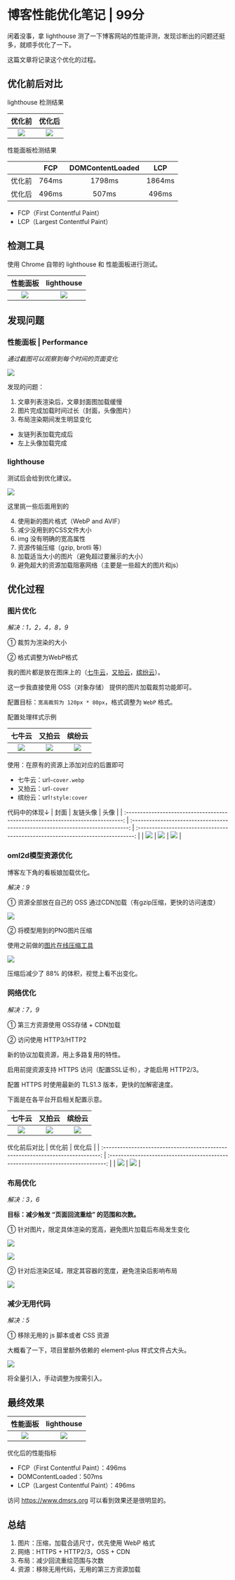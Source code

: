 # 博客性能优化笔记 | 99分

闲着没事，拿 lighthouse 测了一下博客网站的性能评测，发现诊断出的问题还挺多，就顺手优化了一下。

这篇文章将记录这个优化的过程。

## 优化前后对比
lighthouse 检测结果

|                                     优化前                                      |                                     优化后                                      |
| :-----------------------------------------------------------------------------: | :-----------------------------------------------------------------------------: |
| ![](2024-blog-perf\4d82e4e81e499921a65b73c80034c153) | ![](2024-blog-perf\b5bae2c72f1d2aed2c09857c1b9e6b5f) |

性能面板检测结果

|        |  FCP  | DOMContentLoaded |  LCP   |
| :----: | :---: | :--------------: | :----: |
| 优化前 | 764ms |      1798ms      | 1864ms |
| 优化后 | 496ms |      507ms       | 496ms  |

* FCP（First Contentful Paint）
* LCP（Largest Contentful Paint）

## 检测工具
使用 Chrome 自带的 lighthouse 和 性能面板进行测试。

|                                    性能面板                                     |                                   lighthouse                                    |
| :-----------------------------------------------------------------------------: | :-----------------------------------------------------------------------------: |
| ![](2024-blog-perf\ee2e46cd895e2773a22671fe99571bd3) | ![](2024-blog-perf\c35d5a583f80ccbeae74544644fbc236) |

## 发现问题

### 性能面板 | Performance
*通过截图可以观察到每个时间的页面变化*

![](2024-blog-perf\1d59bbd832442846c5e15bd05a0fb41a)

发现的问题：
1. 文章列表渲染后，文章封面图加载缓慢
2. 图片完成加载时间过长（封面，头像图片）
3. 布局渲染期间发生明显变化
  * 友链列表加载完成后
  * 左上头像加载完成

### lighthouse

测试后会给到优化建议。

![](2024-blog-perf\564a5318bef5fe8f9318e205a946ed5d)

这里挑一些后面用到的

4. 使用新的图片格式（WebP and AVIF）
5. 减少没用到的CSS文件大小
6. img 没有明确的宽高属性
7. 资源传输压缩（gzip, brotli 等）
8. 加载适当大小的图片（避免超过要展示的大小）
9. 避免超大的资源加载阻塞网络（主要是一些超大的图片和js）

## 优化过程
### 图片优化
*解决：1，2，4，8，9*

① 裁剪为渲染的大小

② 格式调整为WebP格式

我的图片都是放在图床上的（[七牛云](https://www.qiniu.com/)，[又拍云](https://www.upyun.com/)，[缤纷云](https://www.bitiful.com/)）。

这一步我直接使用 OSS（对象存储） 提供的图片加载裁剪功能即可。

配置目标：`宽高裁剪为 120px * 80px`，格式调整为 `WebP` 格式。

配置处理样式示例

|                                     七牛云                                      |                                     又拍云                                      |                                     缤纷云                                      |
| :-----------------------------------------------------------------------------: | :-----------------------------------------------------------------------------: | :-----------------------------------------------------------------------------: |
| ![](2024-blog-perf\35a9ae4bce09253ec27336add6d5b113) | ![](2024-blog-perf\71b189c9662ae6ebf6c5cbba026bef9b) | ![](2024-blog-perf\61666d5257abea7242b81f73b841366b) |

使用：在原有的资源上添加对应的后置即可
* 七牛云：url`~cover.webp`
* 又拍云：url`-cover`
* 缤纷云：url`!style:cover`

代码中的体现↓
|                                      封面                                       |                                    友链头像                                     |                                      头像                                       |
| :-----------------------------------------------------------------------------: | :-----------------------------------------------------------------------------: | :-----------------------------------------------------------------------------: |
| ![](2024-blog-perf\bea00144a61781f8effd682a43d36af0) | ![](2024-blog-perf\aad8979fe2c73aa37c626d59cdbcb199) | ![](2024-blog-perf\a0bebb4818ac1c4dcd208871c977fd6b) |

### oml2d模型资源优化
博客左下角的看板娘加载优化。

*解决：9*

① 资源全部放在自己的 OSS 通过CDN加载（有gzip压缩，更快的访问速度）

![](2024-blog-perf\a54a6ad8b950bcd35881a91a766d9516)

② 将模型用到的PNG图片压缩

使用之前做的[图片在线压缩工具](https://demos.sugarat.top/pages/png-compress/)

![](2024-blog-perf\3a71f093eb7e6a9edd7fc5a44ea5453a)

压缩后减少了 88% 的体积，视觉上看不出变化。

### 网络优化
*解决：7，9*

① 第三方资源使用 OSS存储 + CDN加载

② 访问使用 HTTP3/HTTP2

新的协议加载资源，用上多路复用的特性。

启用前提资源支持 HTTPS 访问（配置SSL证书），才能启用 HTTP2/3。

配置 HTTPS 时使用最新的 TLS1.3 版本，更快的加解密速度。

下面是在各平台开启相关配置示意。

|                                     七牛云                                      |                                     又拍云                                      |                                     缤纷云                                      |
| :-----------------------------------------------------------------------------: | :-----------------------------------------------------------------------------: | :-----------------------------------------------------------------------------: |
| ![](2024-blog-perf\bbbd1791fb922ff5a3b93bf767da7077) | ![](2024-blog-perf\cef4e8d57160ce1e15f55a013fb5c48f) | ![](2024-blog-perf\567b27f97e7c8c6d9872d30554ff5aac) |

优化前后对比
|                                     优化前                                      |                                     优化后                                      |
| :-----------------------------------------------------------------------------: | :-----------------------------------------------------------------------------: |
| ![](2024-blog-perf\2589d8a0c951eb52926265296d295300) | ![](2024-blog-perf\d2a595575fffd4894aafb90d242169ae) |

### 布局优化
*解决：3，6*

**目标：减少触发 “页面回流重绘” 的范围和次数。**

① 针对图片，限定具体渲染的宽高，避免图片加载后布局发生变化

![](2024-blog-perf\ff09a4dbcd305b2b1fb1811934a1c7c2)

![](2024-blog-perf\67cfbd857a8a3e7e7eefa5aac53f696e)

② 针对后渲染区域，限定其容器的宽度，避免渲染后影响布局

![](2024-blog-perf\2210f6baef787ab13326a26d02e11783)

### 减少无用代码
*解决：5*

① 移除无用的 js 脚本或者 CSS 资源

大概看了一下，项目里额外依赖的 element-plus 样式文件占大头。

![](2024-blog-perf\028e0cf966f7a0b067ce1f3dc26ede32)

将全量引入，手动调整为按需引入。

## 最终效果
|                                    性能面板                                     |                                   lighthouse                                    |
| :-----------------------------------------------------------------------------: | :-----------------------------------------------------------------------------: |
| ![](2024-blog-perf\5373e67f09e2a349074b0ab0c852d134) | ![](2024-blog-perf\b5bae2c72f1d2aed2c09857c1b9e6b5f) |

优化后的性能指标

* FCP（First Contentful Paint）：496ms
* DOMContentLoaded：507ms
* LCP（Largest Contentful Paint）：496ms

访问 https://www.dmsrs.org 可以看到效果还是很明显的。

## 总结
1. 图片：压缩，加载合适尺寸，优先使用 WebP 格式
2. 网络：HTTPS + HTTP2/3，OSS + CDN
3. 布局：减少回流重绘范围与次数
4. 资源：移除无用代码，无用的第三方资源加载
